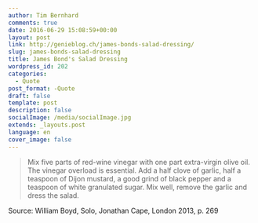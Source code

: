 ```yaml
---
author: Tim Bernhard
comments: true
date: 2016-06-29 15:08:59+00:00
layout: post
link: http://genieblog.ch/james-bonds-salad-dressing/
slug: james-bonds-salad-dressing
title: James Bond's Salad Dressing
wordpress_id: 202
categories:
  - Quote
post_format: -Quote
draft: false
template: post
description: false
socialImage: /media/socialImage.jpg
extends: _layouts.post
language: en
cover_image: false
---
```


<blockquote>Mix five parts of red-wine vinegar with one part extra-virgin olive oil. The vinegar overload is essential. Add a half clove of garlic, half a teaspoon of Dijon mustard, a good grind of black pepper and a teaspoon of white granulated sugar. Mix well, remove the garlic and dress the salad.</blockquote>

Source: William Boyd, Solo, Jonathan Cape, London 2013, p. 269
